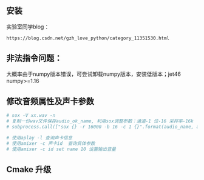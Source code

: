 ## 安装

实验室同学blog：

`https://blog.csdn.net/gzh_love_python/category_11351530.html`



## 非法指令问题：

大概率由于numpy版本错误，可尝试卸载numpy版本，安装低版本；jet46 numpy>=1.16



## 修改音频属性及声卡参数

```bash
# sox -V xx.wav -n
# 复制一份wav文件保存audio_ok_name, 利用sox调整参数：通道-1 位-16 采样率-16k
# subprocess.call(["sox {} -r 16000 -b 16 -c 1 {}".format(audio_name, audio_ok_name)], shell=True)

# 使用aplay -l 查询声卡信息
# 使用amixer -c 声卡id  查询具体参数
# 使用amixer -c id set name 10 设置输出音量 
```



## Cmake 升级

